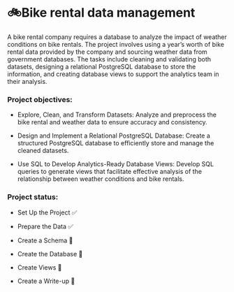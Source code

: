 # 🚲Bike rental data management

A bike rental company requires a database to analyze the impact of weather conditions on bike rentals. The project involves using a year’s worth of bike rental data provided by the company and sourcing weather data from government databases. The tasks include cleaning and validating both datasets, designing a relational PostgreSQL database to store the information, and creating database views to support the analytics team in their analysis.

### Project objectives:

- Explore, Clean, and Transform Datasets: Analyze and preprocess the bike rental and weather data to ensure accuracy and consistency.

- Design and Implement a Relational PostgreSQL Database: Create a structured PostgreSQL database to efficiently store and manage the cleaned datasets.

- Use SQL to Develop Analytics-Ready Database Views: Develop SQL queries to generate views that facilitate effective analysis of the relationship between weather conditions and bike rentals.

### Project status:

- Set Up the Project ✅

- Prepare the Data ✅

- Create a Schema 🔄

- Create the Database 🔄

- Create Views 🔄

- Create a Write-up 🔄
